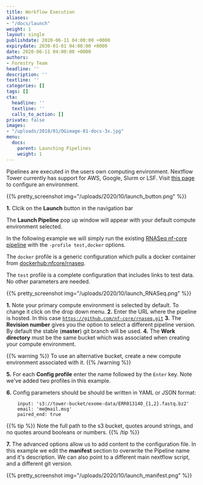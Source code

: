 ```yaml
---
title: Workflow Execution
aliases:
- "/docs/launch"
weight: 1
layout: single
publishdate: 2020-06-11 04:00:00 +0000
expirydate: 2030-01-01 04:00:00 +0000
date: 2020-06-11 04:00:00 +0000
authors:
- Forestry Team
headline: ''
description: ''
textline: ''
categories: []
tags: []
cta:
  headline: ''
  textline: ''
  calls_to_action: []
private: false
images:
- "/uploads/2018/01/OGimage-01-docs-3x.jpg"
menu:
  docs:
    parent: Launching Pipelines
    weight: 1
---
```


Pipelines are executed in the users own computing environment. Nextflow Tower currently has support for AWS, Google, Slurm or LSF. Visit [this page](/content/docs/compute-environments) to configure an environment.

{{% pretty_screenshot img="/uploads/2020/10/launch_button.png" %}}

**1.** Clcik on the **Launch** button in the navigation bar

The **Launch Pipeline** pop up window will appear with your default compute environment selected.

In the following example we will simply run the existing [RNASeq nf-core pipeline](https://nf-co.re/rnaseq)
with the ```-profile test,docker``` options.

The ```docker``` profile is a generic configuration which pulls a docker container from [dockerhub:nfcore/rnaseq](http://hub.docker.com/r/nfcore/rnaseq/).

The ```test``` profile is a complete configuration that includes links to test data. No other parameters are needed.

{{% pretty_screenshot img="/uploads/2020/10/launch_RNASeq.png" %}}

**1.** Note your primary compute environment is selected by default. To change it click on the drop down menu.
**2.** Enter the URL where the pipeline is hosted. In this case [`https://github.com/nf-core/rnaseq.git`](https://github.com/nf-core/rnaseq.git)
**3.** The **Revision number** gives you the option to select a different pipeline version. By default the stable (**master**) git branch will be used.
**4.** The **Work directory** must be the same bucket which was associated when creating your compute environment.

{{% warning %}}
To use an alternative bucket, create a new compute environment associated with it.
{{% /warning %}}

**5.** For each **Config profile** enter the name followed by the `Enter` key. Note we've added two profiles in this example.

**6.** Config parameters should be should be written in YAML or JSON format:

        input: 's3://tower-bucket/exome-data/ERR013140_{1,2}.fastq.bz2'  
        email: 'me@mail.msg'
        paired_end: true

{{% tip %}}
Note the full path to the s3 bucket, quotes around strings, and no quotes around booleans or numbers.
{{% /tip %}}

**7.** The advanced options allow us to add content to the configuration file. In this example we edit the **manifest** section to overwrite the Pipeline name and it's description. We can also point to a different main nextflow script, and a different git version.

{{% pretty_screenshot img="/uploads/2020/10/launch_manifest.png" %}}
